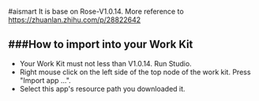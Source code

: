 #aismart
It is base on Rose-V1.0.14. More reference to https://zhuanlan.zhihu.com/p/28822642

###How to import into your Work Kit
---
* Your Work Kit must not less than V1.0.14. Run Studio.
* Right mouse click on the left side of the top node of the work kit. Press "Import app ...".
* Select this app's resource path you downloaded it.

